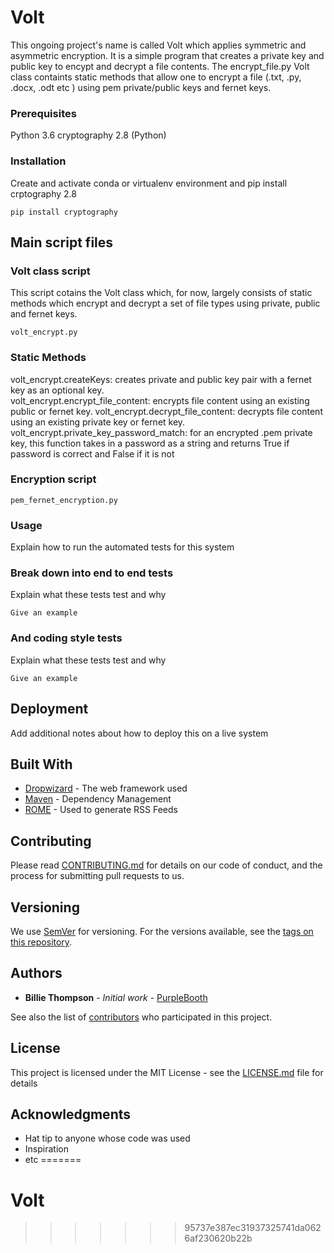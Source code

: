 # Volt 

This ongoing project's name is called Volt which applies symmetric and asymmetric encryption. It is a simple program that creates a private key and public key to encypt and decrypt a file contents. The encrypt_file.py Volt class containts static methods that allow one to encrypt a file (.txt, .py, .docx, .odt etc ) using pem private/public keys and fernet keys.  

### Prerequisites

Python 3.6
cryptography 2.8 (Python)

### Installation
Create and activate conda or virtualenv environment and pip install crptography 2.8

```
pip install cryptography
```

## Main script files
### Volt class script
This script cotains the Volt class which, for now, largely consists of static methods which encrypt and decrypt a set of file types using private, public and fernet keys. 
```
volt_encrypt.py
```
### Static Methods
volt_encrypt.createKeys: creates private and public key pair with a fernet key as an optional key.  
volt_encrypt.encrypt_file_content: encrypts file content using an existing public or fernet key. 
volt_encrypt.decrypt_file_content: decrypts file content using an existing private key or fernet key. 
volt_encrypt.private_key_password_match: for an encrypted .pem private key, this function takes in a password as a string and returns True if password is correct and False if it is not  
### Encryption script
```
pem_fernet_encryption.py
```
### Usage

Explain how to run the automated tests for this system

### Break down into end to end tests

Explain what these tests test and why

```
Give an example
```

### And coding style tests

Explain what these tests test and why

```
Give an example
```

## Deployment

Add additional notes about how to deploy this on a live system

## Built With

* [Dropwizard](http://www.dropwizard.io/1.0.2/docs/) - The web framework used
* [Maven](https://maven.apache.org/) - Dependency Management
* [ROME](https://rometools.github.io/rome/) - Used to generate RSS Feeds

## Contributing

Please read [CONTRIBUTING.md](https://gist.github.com/PurpleBooth/b24679402957c63ec426) for details on our code of conduct, and the process for submitting pull requests to us.

## Versioning

We use [SemVer](http://semver.org/) for versioning. For the versions available, see the [tags on this repository](https://github.com/your/project/tags).

## Authors

* **Billie Thompson** - *Initial work* - [PurpleBooth](https://github.com/PurpleBooth)

See also the list of [contributors](https://github.com/your/project/contributors) who participated in this project.

## License

This project is licensed under the MIT License - see the [LICENSE.md](LICENSE.md) file for details

## Acknowledgments

* Hat tip to anyone whose code was used
* Inspiration
* etc
=======
# Volt
>>>>>>> 95737e387ec31937325741da0626af230620b22b
